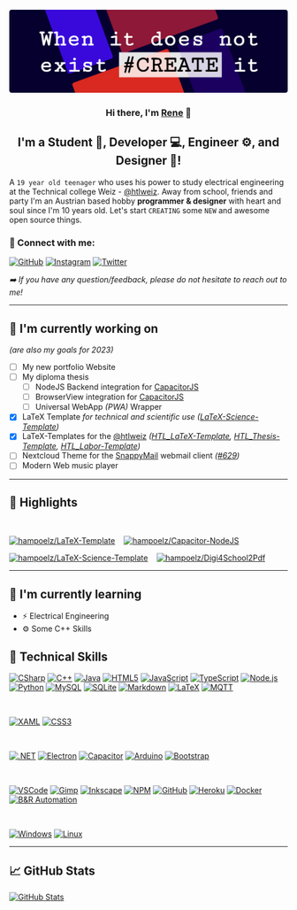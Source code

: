 <p align="center">
  <a href="https://hampoelz.net/">
    <img src="https://github.com/hampoelz/Branding/raw/master/rendered/banner/banner-small-rounded.png" alt="When it does not exist #CREATE it!">
  </a>
</p>

<h3 align="center">
Hi there, I'm <a href="https://hampoelz.net/" target="_blank" rel="noreferrer">Rene</a> 👋
</h3>

<h2 align="center">
I'm a Student 🎒, Developer 💻, Engineer ⚙️, and Designer 🎨!
</h2> 

A `19 year old teenager` who uses his power to study electrical engineering at the Technical college Weiz - [@htlweiz](https://github.com/htlweiz). Away from school, friends and party I'm an Austrian based hobby **programmer & designer** with heart and soul since I'm 10 years old. Let's start `CREATING` some `NEW` and awesome open source things.

### 🤝 Connect with me:
[![GitHub](https://img.shields.io/badge/GitHub-100000?style=for-the-badge&logo=github&logoColor=white)](https://github.com/hampoelz)
[![Instagram](https://img.shields.io/badge/Instagram-E4405F?style=for-the-badge&logo=instagram&logoColor=white)](https://www.instagram.com/rene_hampi/)
[![Twitter](https://img.shields.io/badge/Twitter-1DA1F2?style=for-the-badge&logo=twitter&logoColor=white)](https://twitter.com/rene_hampi/)
</br>

_➡️ If you have any question/feedback, please do not hesitate to reach out to me!_

---

## 🔭 I'm currently working on
_(are also my goals for 2023)_

- [ ] My new portfolio Website
- [ ] My diploma thesis
  - [ ] NodeJS Backend integration for [CapacitorJS](https://capacitorjs.com/)
  - [ ] BrowserView integration for [CapacitorJS](https://capacitorjs.com/)
  - [ ] Universal WebApp _(PWA)_ Wrapper
- [x] LaTeX Template _for technical and scientific use_ _([LaTeX-Science-Template](https://github.com/hampoelz/LaTeX-Science-Template/wiki))_
- [x] LaTeX-Templates for the [@htlweiz](https://github.com/htlweiz) _([HTL_LaTeX-Template](https://github.com/hampoelz/HTL_LaTeX-Template/wiki), [HTL_Thesis-Template](https://github.com/hampoelz/HTL_Thesis-Template/wiki), [HTL_Labor-Template](https://github.com/hampoelz/HTL_Labor-Template/wiki))_
- [ ] Nextcloud Theme for the [SnappyMail](https://github.com/the-djmaze/snappymail) webmail client _([#629](https://github.com/the-djmaze/snappymail/pull/629))_
- [ ] Modern Web music player

---

## 🚀 Highlights

</br>
<p align="left">
  <a href="https://github.com/hampoelz/LaTeX-Template/wiki"><img src="https://github-readme-stats.vercel.app/api/pin/?username=hampoelz&repo=LaTeX-Template" alt="hampoelz/LaTeX-Template"></a>
  &nbsp;&nbsp;
  <a href="https://github.com/hampoelz/Capacitor-NodeJS"><img src="https://github-readme-stats.vercel.app/api/pin/?username=hampoelz&repo=Capacitor-NodeJS" alt="hampoelz/Capacitor-NodeJS"></a>
</p>
<p align="left">
  <a href="https://github.com/hampoelz/LaTeX-Science-Template/wiki"><img src="https://github-readme-stats.vercel.app/api/pin/?username=hampoelz&repo=LaTeX-Science-Template" alt="hampoelz/LaTeX-Science-Template"></a>
  &nbsp;&nbsp;
  <a href="https://github.com/hampoelz/Digi4School2Pdf"><img src="https://github-readme-stats.vercel.app/api/pin/?username=hampoelz&repo=Digi4School2Pdf" alt="hampoelz/Digi4School2Pdf"></a>
</p>

---

## 🌱 I'm currently learning

- ⚡ Electrical Engineering
- ⚙️ Some C++ Skills

## 💼 Technical Skills

[![CSharp](https://img.shields.io/badge/Code-CSharp-informational?style=flat&logo=CSharp&color=239120)](https://en.wikipedia.org/wiki/C_Sharp_(programming_language))
[![C++](https://img.shields.io/badge/Code-C++-informational?style=flat&logo=C++&color=00599C)](https://en.wikipedia.org/wiki/C++)
[![Java](https://img.shields.io/badge/Code-Java-informational?style=flat&logo=Java&color=007396)](https://en.wikipedia.org/wiki/Java_(programming_language))
[![HTML5](https://img.shields.io/badge/Code-HTML5-informational?style=flat&logo=HTML5&color=E34F26)](https://en.wikipedia.org/wiki/HTML5)
[![JavaScript](https://img.shields.io/badge/Code-JavaScript-informational?style=flat&logo=JavaScript&color=F7DF1E)](https://en.wikipedia.org/wiki/JavaScript)
[![TypeScript](https://img.shields.io/badge/Code-TypeScript-informational?style=flat&logo=TypeScript&color=3178C6)](https://en.wikipedia.org/wiki/TypeScript)
[![Node.js](https://img.shields.io/badge/Code-Node.js-informational?style=flat&logo=Node.js&color=339933)](https://en.wikipedia.org/wiki/Node.js)
[![Python](https://img.shields.io/badge/Code-Python-informational?style=flat&logo=Python&color=3776AB)](https://en.wikipedia.org/wiki/Python_(programming_language))
[![MySQL](https://img.shields.io/badge/Code-MySQL-informational?style=flat&logo=MySQL&color=4479A1)](https://en.wikipedia.org/wiki/MySQL)
[![SQLite](https://img.shields.io/badge/Code-SQLite-informational?style=flat&logo=SQLite&color=003B57)](https://en.wikipedia.org/wiki/SQLite)
[![Markdown](https://img.shields.io/badge/Code-Markdown-informational?style=flat&logo=Markdown&color=000000)](https://en.wikipedia.org/wiki/Markdown)
[![LaTeX](https://img.shields.io/badge/Code-LaTeX-informational?style=flat&logo=LaTeX&color=008080)](https://en.wikipedia.org/wiki/LaTeX)
[![MQTT](https://img.shields.io/badge/Code-MQTT-informational?style=flat&logo=MQTT&color=660066)](https://en.wikipedia.org/wiki/MQTT)

</br>

[![XAML](https://img.shields.io/badge/Style-XAML-informational?style=flat&logo=XAML&color=0C54C2)](https://de.wikipedia.org/wiki/Extensible_Application_Markup_Language)
[![CSS3](https://img.shields.io/badge/Style-CSS3-informational?style=flat&logo=CSS3&color=1572B6)](https://de.wikipedia.org/wiki/Cascading_Style_Sheets)

</br>

[![.NET](https://img.shields.io/badge/Framework-.NET-informational?style=flat&logo=.NET&color=512BD4)](https://dotnet.microsoft.com/en-us/)
[![Electron](https://img.shields.io/badge/Framework-Electron-informational?style=flat&logo=Electron&color=47848F)](https://www.electronjs.org/)
[![Capacitor](https://img.shields.io/badge/Framework-Capacitor-informational?style=flat&logo=Capacitor&color=119EFF)](https://capacitorjs.com/)
[![Arduino](https://img.shields.io/badge/Framework-Arduino-informational?style=flat&logo=Arduino&color=00979D)](https://www.arduino.cc/)
[![Bootstrap](https://img.shields.io/badge/Framework-Bootstrap-informational?style=flat&logo=Bootstrap&color=7952B3)](https://getbootstrap.com/)

</br>

[![VSCode](https://img.shields.io/badge/Tools-VSCode-informational?style=flat&logo=VisualStudioCode&color=007ACC)](https://code.visualstudio.com/)
[![Gimp](https://img.shields.io/badge/Tools-Gimp-informational?style=flat&logo=GIMP&color=5C5543)](https://www.gimp.org/)
[![Inkscape](https://img.shields.io/badge/Tools-Inkscape-informational?style=flat&logo=Inkscape&color=000000)](https://inkscape.org/)
[![NPM](https://img.shields.io/badge/Tools-NPM-informational?style=flat&logo=NPM&color=CB3837)](https://www.npmjs.com/)
[![GitHub](https://img.shields.io/badge/Tools-GitHub-informational?style=flat&logo=GitHub&color=181717)](https://github.com/)
[![Heroku](https://img.shields.io/badge/Tools-Heroku-informational?style=flat&logo=Heroku&color=430098)](https://www.heroku.com/)
[![Docker](https://img.shields.io/badge/Tools-Docker-informational?style=flat&logo=Docker&color=2496ED)](https://www.docker.com/)
[![B&R Automation](https://img.shields.io/badge/Tools-AutomationStudio-informational?style=flat&logo=BandRAutomation&color=FF8800)]()

</br>

[![Windows](https://img.shields.io/badge/System-Windows-informational?style=flat&logo=Windows&color=0078D6)]()
[![Linux](https://img.shields.io/badge/System-Linux-informational?style=flat&logo=Linux&color=FCC624)]()

---

## 📈 GitHub Stats 

[![GitHub Stats](https://github-readme-stats.vercel.app/api?username=hampoelz&show_icons=true)](https://github.com/hampoelz)
